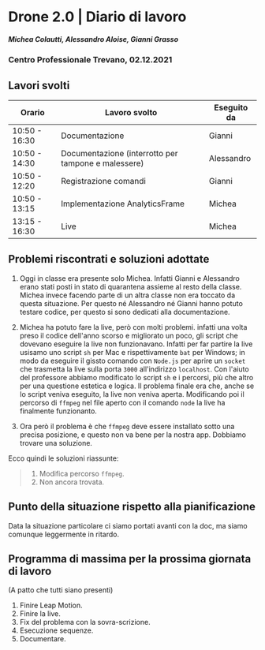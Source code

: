 # Drone 2.0 | Diario di lavoro
##### Michea Colautti, Alessandro Aloise, Gianni Grasso
### Centro Professionale Trevano, 02.12.2021

## Lavori svolti


|Orario        |Lavoro svolto                                                      |Eseguito da         |
|--------------|-------------------------------------------------------------------|--------------------|
|10:50 - 16:30 | Documentazione                                                    | Gianni             |
|10:50 - 14:30 | Documentazione (interrotto per tampone e malessere)               | Alessandro         |
|10:50 - 12:20 | Registrazione comandi                                             | Gianni             |
|10:50 - 13:15 | Implementazione AnalyticsFrame                                    | Michea             |
|13:15 - 16:30 | Live                                                              | Michea             |





## Problemi riscontrati e soluzioni adottate

1. Oggi in classe era presente solo Michea. Infatti Gianni e Alessandro erano stati posti in stato di quarantena assieme al resto della classe. Michea invece facendo parte di un altra classe non era toccato da questa situazione. Per questo né Alessandro né Gianni hanno potuto testare codice, per questo si sono dedicati alla documentazione. 

2. Michea ha potuto fare la live, però con molti problemi. infatti una volta preso il codice dell'anno scorso e migliorato un poco, gli script che dovevano eseguire la live non funzionavano. Infatti per far partire la live usisamo uno script `sh` per Mac e rispettivamente `bat` per Windows; in modo da eseguire il gissto comando con `Node.js` per aprire un `socket` che trasmetta la live sulla porta `3000` all'indirizzo `localhost`. Con l'aiuto del professore abbiamo modificato lo script `sh` e i percorsi, più che altro per una questione estetica e logica. Il problema finale era che, anche se lo script veniva eseguito, la live non veniva aperta. Modificando poi il percorso di `ffmpeg` nel file aperto con il comando `node` la live ha finalmente funzionanto.
3. Ora però il problema è che `ffmpeg` deve essere installato sotto una precisa posizione, e questo non va bene per la nostra app. Dobbiamo trovare una soluzione.


Ecco quindi le soluzioni riassunte:

> 1. Modifica percorso `ffmpeg`.
> 2. Non ancora trovata.


##  Punto della situazione rispetto alla pianificazione

Data la situazione particolare ci siamo portati avanti con la doc, ma siamo comunque leggermente in ritardo.

## Programma di massima per la prossima giornata di lavoro
(A patto che tutti siano presenti)
1. Finire Leap Motion.
2. Finire la live.
3. Fix del problema con la sovra-scrizione.
4. Esecuzione sequenze.
6. Documentare.

